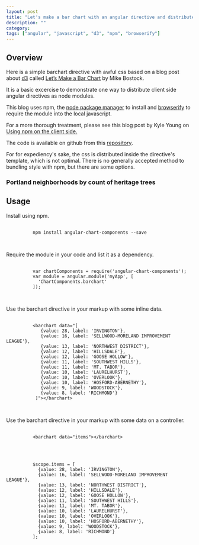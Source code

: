 ```yaml
---
layout: post
title: "Let's make a bar chart with an angular directive and distribute it with npm."
description: ""
category:
tags: ["angular", "javascript", "d3", "npm", "browserify"]
---
```

<div class="container">
  <div class="row">
    <div class="col-md-6">
      <h2>Overview</h2>
      <p>Here is a simple barchart directive with awful css based on a blog post about <a href="http://bost.ocks.org/mike/bar/">d3</a> called <a href="http://bost.ocks.org/mike/bar/">Let’s Make a Bar Chart</a> by Mike Bostock.</p>
      <p>It is a basic excercise to demonstrate one way to distribute client side angular directives as node modules.</p>
      <p>This blog uses npm, the <a href="https://www.npmjs.com/">node package manager</a> to install and <a href="http://browserify.org/">browserify</a> to require the module into the local javascript.</p>
      <p>For a more thorough treatment, please see this blog post by Kyle Young on <a href="http://dontkry.com/posts/code/using-npm-on-the-client-side.html">Using npm on the client side.</a></p>
      <p>The code is available on github from this <a href="https://github.com/angular-reusable-components/chart-components">repository</a>.</p>
      <p>For for expediency's sake, the css is distributed inside the directive's template, which is not optimal.  There is no generally accepted method to bundling style with npm, but there are some options.</p>
    </div>
    <div class="col-md-6" ng-controller="BarChartCtrl">
      <h3>Portland neighborhoods by count of heritage trees</h3>
      <barchart data="[
        {value: 28, label: 'IRVINGTON'},
        {value: 16, label: 'SELLWOOD-MORELAND IMPROVEMENT LEAGUE'},
        {value: 13, label: 'NORTHWEST DISTRICT'},
        {value: 12, label: 'HILLSDALE'},
        {value: 12, label: 'GOOSE HOLLOW'},
        {value: 11, label: 'SOUTHWEST HILLS'},
        {value: 11, label: 'MT. TABOR'},
        {value: 10, label: 'LAURELHURST'},
        {value: 10, label: 'OVERLOOK'},
        {value: 10, label: 'HOSFORD-ABERNETHY'},
        {value: 9, label: 'WOODSTOCK'},
        {value: 8, label: 'RICHMOND'}
      ];"></barchart>
    </div>
  </div>
  <div class="row">
    <h2>Usage</h2>
    <p>Install using npm.</p>
    <div class="highlight">
      <pre>
        <code>
          npm install angular-chart-components --save
        </code>
      </pre>
    </div>
    <p>Require the module in your code and list it as a dependency.</p>
    <div class="highlight">
      <pre>
        <code>
          var chartComponents = require('angular-chart-components');
          var module = angular.module('myApp', [
            'ChartComponents.barchart'
          ]);
        </code>
      </pre>
    </div>
    <p>Use the barchart directive in your markup with some inline data.</p>
    <div class="highlight">
      <pre>
        <code>
          &lt;barchart data="[
             {value: 28, label: 'IRVINGTON'},
             {value: 16, label: 'SELLWOOD-MORELAND IMPROVEMENT LEAGUE'},
             {value: 13, label: 'NORTHWEST DISTRICT'},
             {value: 12, label: 'HILLSDALE'},
             {value: 12, label: 'GOOSE HOLLOW'},
             {value: 11, label: 'SOUTHWEST HILLS'},
             {value: 11, label: 'MT. TABOR'},
             {value: 10, label: 'LAURELHURST'},
             {value: 10, label: 'OVERLOOK'},
             {value: 10, label: 'HOSFORD-ABERNETHY'},
             {value: 9, label: 'WOODSTOCK'},
             {value: 8, label: 'RICHMOND'}
           ]"&gt;&lt;/barchart&gt;
        </code>
      </pre>
    </div>
    <p>Use the barchart directive in your markup with some data on a controller.</p>
    <div class="highlight">
      <pre>
        <code>
          &lt;barchart data="items"&gt;&lt;/barchart&gt;
        </code>
      </pre>
    </div>
    <div class="highlight">
      <pre>
        <code>
          $scope.items = [
            {value: 28, label: 'IRVINGTON'},
            {value: 16, label: 'SELLWOOD-MORELAND IMPROVEMENT LEAGUE'},
            {value: 13, label: 'NORTHWEST DISTRICT'},
            {value: 12, label: 'HILLSDALE'},
            {value: 12, label: 'GOOSE HOLLOW'},
            {value: 11, label: 'SOUTHWEST HILLS'},
            {value: 11, label: 'MT. TABOR'},
            {value: 10, label: 'LAURELHURST'},
            {value: 10, label: 'OVERLOOK'},
            {value: 10, label: 'HOSFORD-ABERNETHY'},
            {value: 9, label: 'WOODSTOCK'},
            {value: 8, label: 'RICHMOND'}
          ];
        </code>
      </pre>
    </div>
  </div>
</div>
